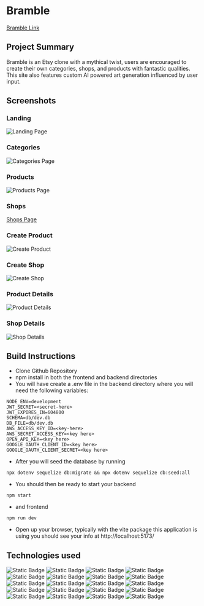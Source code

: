 # Bramble

[Bramble Link](https://bramble-idq1.onrender.com/)

## Project Summary

Bramble is an Etsy clone with a mythical twist, users are encouraged to create their own categories, shops, and products with fantastic qualities. This site also features custom AI powered art generation influenced by user input.

## Screenshots

### Landing

![Landing Page](image-1.png)

### Categories

![Categories Page](image.png)

### Products

![Products Page](image-2.png)

### Shops

[Shops Page](image-3.png)

### Create Product

![Create Product](image-4.png)

### Create Shop

![Create Shop](image-5.png)

### Product Details

![Product Details](image-6.png)

### Shop Details

![Shop Details](image-7.png)

## Build Instructions

 - Clone Github Repository
 - npm install in both the frontend and backend directories
 - You will have create a .env file in the backend directory where you will need the following variables:

 ```
 NODE_ENV=development
JWT_SECRET=<secret-here>
JWT_EXPIRES_IN=604800
SCHEMA=db/dev.db
DB_FILE=db/dev.db
AWS_ACCESS_KEY_ID=<key-here>
AWS_SECRET_ACCESS_KEY=<key here>
OPEN_API_KEY=<key here>
GOOGLE_OAUTH_CLIENT_ID=<key here>
GOOGLE_OAUTH_CLIENT_SECRET=<key here>
```

- After you will seed the database by running

```
npx dotenv sequelize db:migrate && npx dotenv sequelize db:seed:all
```

- You should then be ready to start your backend

```
npm start
```

- and frontend

```
npm run dev
```

- Open up your browser, typically with the vite package this application is using you should see your info at http://localhost:5173/

## Technologies used

![Static Badge](https://img.shields.io/badge/react%20-%20green)
![Static Badge](https://img.shields.io/badge/redux%20-%20blue)
![Static Badge](https://img.shields.io/badge/sequelize%20-%20purple)
![Static Badge](https://img.shields.io/badge/bcrypt%20-%20red)
![Static Badge](https://img.shields.io/badge/cookie-parser%20-%20)
![Static Badge](https://img.shields.io/badge/cors%20-%20)
![Static Badge](https://img.shields.io/badge/csurf%20-%20blue)
![Static Badge](https://img.shields.io/badge/dotenv%20-%20purple)
![Static Badge](https://img.shields.io/badge/express%20-%20blue)
![Static Badge](https://img.shields.io/badge/express-validator%20-%20)
![Static Badge](https://img.shields.io/badge/helmet%20-%20)
![Static Badge](https://img.shields.io/badge/jsonwebtoken%20-%20purple)
![Static Badge](https://img.shields.io/badge/morgan%20-%20blue)
![Static Badge](https://img.shields.io/badge/pg%20-%20red)
![Static Badge](https://img.shields.io/badge/sequelize-cli%20-%20)
![Static Badge](https://img.shields.io/badge/dotenv-cli%20-%20)
![Static Badge](https://img.shields.io/badge/nodemon%20-%20blue)
![Static Badge](https://img.shields.io/badge/sqlite3%20-%20purple)
![Static Badge](https://img.shields.io/badge/vite%20-%20)
![Static Badge](https://img.shields.io/badge/eslint%20-%20blue)
